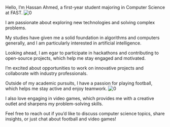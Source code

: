 Hello, I’m Hassan Ahmed, a first-year student majoring in Computer Science at FAST.
![0](https://github.com/user-attachments/assets/4ec933b4-357b-47b5-973b-43197ba0e3f5)

I am passionate about exploring new technologies and solving complex problems.

My studies have given me a solid foundation in algorithms and computers generally, and I am particularly interested in artificial intelligence.

Looking ahead, I am egar to participate in hackathons and contributing to open-source projects, which help me stay engaged and motivated. 

I’m excited about opportunities to work on innovative projects and collaborate with industry professionals.

Outside of my academic pursuits, I have a passion for playing football, which helps me stay active and enjoy teamwork.
![0](https://github.com/user-attachments/assets/9cdef656-5146-4b7c-814d-be05331daac5)

I also love engaging in video games, which provides me with a creative outlet and sharpens my problem-solving skills.

Feel free to reach out if you’d like to discuss computer science topics, share insights, or just chat about football and video games!
